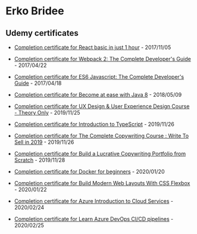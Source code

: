 # Erko Bridee

## Udemy certificates

-   [Completion certificate for React basic in just 1 hour](https://www.udemy.com/certificate/UC-EBYGETUC/) - 2017/11/05

-   [Completion certificate for Webpack 2: The Complete Developer's Guide](https://www.udemy.com/certificate/UC-FQ2FC54O/) - 2017/04/22

-   [Completion certificate for ES6 Javascript: The Complete Developer's Guide](https://www.udemy.com/certificate/UC-40CCZ85F/) - 2017/04/18

-   [Completion certificate for Become at ease with Java 8](https://www.udemy.com/certificate/UC-71CHXCYD/) - 2018/05/09

-   [Completion certificate for UX Design & User Experience Design Course - Theory Only](https://www.udemy.com/certificate/UC-TN1GFZWH/) - 2019/11/25

-   [Completion certificate for Introduction to TypeScript](https://www.udemy.com/certificate/UC-FIJWOA8L/) - 2019/11/26

-   [Completion certificate for The Complete Copywriting Course : Write To Sell in 2019](https://www.udemy.com/certificate/UC-SG4I2XVP/) - 2019/11/26

-   [Completion certificate for Build a Lucrative Copywriting Portfolio from Scratch](https://www.udemy.com/certificate/UC-I5NEQJ12/) - 2019/11/28

-   [Completion certificate for Docker for beginners](https://www.udemy.com/certificate/UC-UJG4896H/) - 2020/01/20

-   [Completion certificate for Build Modern Web Layouts With CSS Flexbox](https://www.udemy.com/certificate/UC-FGWHQQDD/) - 2020/01/22

-   [Completion certificate for Azure Introduction to Cloud Services](https://www.udemy.com/certificate/UC-128b416c-25c0-4cff-a0d7-2a948f540099/) - 2020/02/24

-   [Completion certificate for Learn Azure DevOps CI/CD pipelines](https://www.udemy.com/certificate/UC-006d961f-7f15-4f55-9f46-6cac2f1c4bdc/) - 2020/02/25
